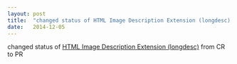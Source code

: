 ```yaml
---
layout: post
title:  "changed status of HTML Image Description Extension (longdesc) from CR to PR"
date:   2014-12-05
---
```


changed status of <a href="http://www.w3.org/TR/html-longdesc/">HTML Image Description Extension (longdesc)</a> from CR to PR